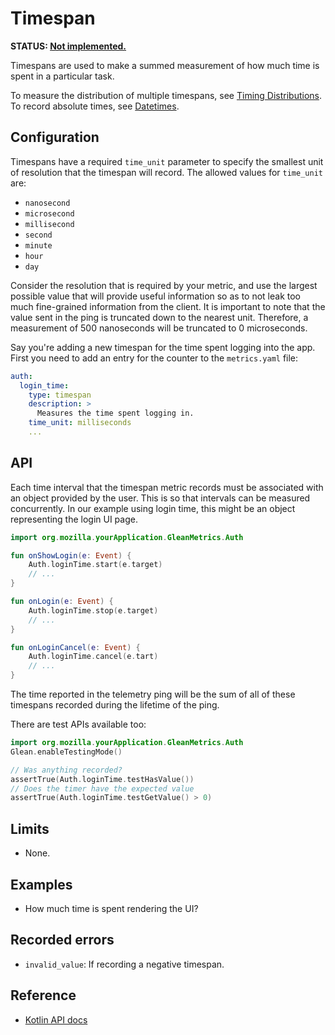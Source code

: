 # Timespan

**STATUS: [Not implemented.](https://bugzilla.mozilla.org/show_bug.cgi?id=1552863)**

Timespans are used to make a summed measurement of how much time is spent in a
particular task. 

To measure the distribution of multiple timespans, see [Timing
Distributions](timing_distribution.md). To record absolute times, see
[Datetimes](datetime.md).

## Configuration 

Timespans have a required `time_unit` parameter to specify the smallest unit
of resolution that the timespan will record. The allowed values for `time_unit` are:

   - `nanosecond`
   - `microsecond`
   - `millisecond`
   - `second`
   - `minute`
   - `hour`
   - `day`

Consider the resolution that is required by your metric, and use the largest
possible value that will provide useful information so as to not leak too much
fine-grained information from the client. It is important to note that the value
sent in the ping is truncated down to the nearest unit. Therefore, a measurement
of 500 nanoseconds will be truncated to 0 microseconds.

Say you're adding a new timespan for the time spent logging into the app. First you need
to add an entry for the counter to the `metrics.yaml` file:

```YAML
auth:
  login_time:
    type: timespan
    description: >
      Measures the time spent logging in.
    time_unit: milliseconds
    ...
```

## API

Each time interval that the timespan metric records must be associated with an
object provided by the user. This is so that intervals can be measured
concurrently. In our example using login time, this might be an object
representing the login UI page.

```Kotlin
import org.mozilla.yourApplication.GleanMetrics.Auth

fun onShowLogin(e: Event) {
    Auth.loginTime.start(e.target)
    // ...
}

fun onLogin(e: Event) {
    Auth.loginTime.stop(e.target)
    // ...
}

fun onLoginCancel(e: Event) {
    Auth.loginTime.cancel(e.tart)
    // ...
}
```

The time reported in the telemetry ping will be the sum of all of these
timespans recorded during the lifetime of the ping.

There are test APIs available too:

```Kotlin
import org.mozilla.yourApplication.GleanMetrics.Auth
Glean.enableTestingMode()

// Was anything recorded?
assertTrue(Auth.loginTime.testHasValue())
// Does the timer have the expected value
assertTrue(Auth.loginTime.testGetValue() > 0)
```

## Limits

* None.

## Examples

* How much time is spent rendering the UI?

## Recorded errors

* `invalid_value`: If recording a negative timespan. 

## Reference

* [Kotlin
  API docs](../../../javadoc/glean/mozilla.telemetry.glean.private/-timespan-metric-type/index.html)

